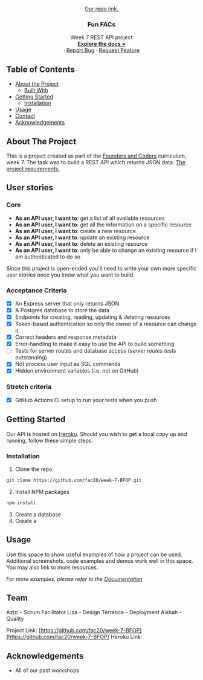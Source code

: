 <p align="center">
  <a href="https://github.com/fac20/week-7-BFOP">Our repo link.</a>

  <h3 align="center">Fun FACs</h3>

  <p align="center">
    Week 7 REST API project
    <br />
    <a href="https://github.com/fac20/week-7-BFOP"><strong>Explore the docs »</strong></a>
    <br />
    ·
    <a href="https://github.com/fac20/week-7-BFOP/issues">Report Bug</a>
    ·
    <a href="https://github.com/fac20/week-7-BFOP/issues">Request Feature</a>
  </p>
</p>



<!-- TABLE OF CONTENTS -->
## Table of Contents

* [About the Project](#about-the-project)
  * [Built With](#built-with)
* [Getting Started](#getting-started)
  * [Installation](#installation)
* [Usage](#usage)
* [Contact](#contact)
* [Acknowledgements](#acknowledgements)


## About The Project
This is a project created as part of the [Founders and Coders](https://www.foundersandcoders.com/) curriculum, week 7. The task was to build a REST API which returns JSON data. [The project requirements.](https://founders-and-coders.gitbook.io/coursebook/curriculum/rest-apis/project)

## User stories

### Core

- **As an API user, I want to**: get a list of all available resources
- **As an API user, I want to**: get all the information on a specific resource
- **As an API user, I want to**: create a new resource
- **As an API user, I want to**: update an existing resource
- **As an API user, I want to**: delete an existing resource
- **As an API user, I want to**: only be able to change an existing resource if I am authenticated to do so

Since this project is open-ended you'll need to write your own more specific user stories once you know what you want to build.

### Acceptance Criteria

- [x] An Express server that only returns JSON
- [x] A Postgres database to store the data
- [x] Endpoints for creating, reading, updating & deleting resources
- [x] Token-based authentication so only the owner of a resource can change it
- [x] Correct headers and response metadata
- [x] Error-handling to make it easy to use the API to build something
- [ ] Tests for server routes and database access (*server routes tests outstanding*)
- [x] Not process user input as SQL commands
- [x] Hidden environment variables (i.e. not on GitHub)

### Stretch criteria

- [x] GitHub Actions CI setup to run your tests when you push

## Getting Started

Our API is hosted on [Heroku](fun-facs-api.herokuapp.com/). Should you wish to get a local copy up and running, follow these simple steps.

### Installation

1. Clone the repo
```sh
git clone https://github.com/fac20/week-7-BFOP.git
```
2. Install NPM packages
```sh
npm install
```
3. Create a database
4. Create a 



<!-- USAGE EXAMPLES -->
## Usage

Use this space to show useful examples of how a project can be used. Additional screenshots, code examples and demos work well in this space. You may also link to more resources.

_For more examples, please refer to the [Documentation](https://example.com)_


## Team

Azizi - Scrum Facilitator
Lisa - Design
Terrence - Deployment
Aishah - Quality

Project Link: [https://github.com/fac20/week-7-BFOP](https://github.com/fac20/week-7-BFOP)
Heroku Link: 

## Acknowledgements

* All of our past workshops


